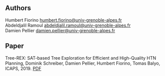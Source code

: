 ## Authors
Humbert Fiorino <humbert.fiorino@univ-grenoble-alpes.fr>  
Abdeldjalil Ramoul <abdeldjalil.ramoul@univ-grenoble-alpes.fr>  
Damien Pellier <damien.pellier@univ-grenoble-alpes.fr>

## Paper
Tree-REX: SAT-based Tree Exploration for Efficient and High-Quality HTN Planning, Dominik Schreiber, Damien Pellier, Humbert Fiorino, Tomas Balyo, ICAPS, 2019. [PDF](https://ojs.aaai.org/index.php/ICAPS/article/view/3502/3370)
